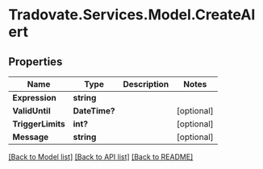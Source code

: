 # Tradovate.Services.Model.CreateAlert
## Properties

Name | Type | Description | Notes
------------ | ------------- | ------------- | -------------
**Expression** | **string** |  | 
**ValidUntil** | **DateTime?** |  | [optional] 
**TriggerLimits** | **int?** |  | [optional] 
**Message** | **string** |  | [optional] 

[[Back to Model list]](../README.md#documentation-for-models) [[Back to API list]](../README.md#documentation-for-api-endpoints) [[Back to README]](../README.md)

